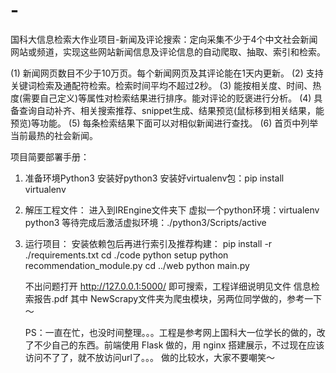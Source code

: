# -
国科大信息检索大作业项目-新闻及评论搜索：定向采集不少于4个中文社会新闻网站或频道，实现这些网站新闻信息及评论信息的自动爬取、抽取、索引和检索。

(1)	新闻网页数目不少于10万页。每个新闻网页及其评论能在1天内更新。
(2)	支持关键词检索及通配符检索。检索时间平均不超过2秒。
(3)	能按相关度、时间、热度(需要自己定义)等属性对检索结果进行排序。能对评论的贬褒进行分析。
(4)	具备查询自动补齐、相关搜索推荐、snippet生成、结果预览(鼠标移到相关结果，能预览)等功能。
(5)	每条检索结果下面可以对相似新闻进行查找。
(6)	首页中列举当前最热的社会新闻。

项目简要部署手册：
1. 准备环境Python3
   安装好python3
   安装好virtualenv包：pip install virtualenv
   
2. 解压工程文件：
   进入到IREngine文件夹下
   虚拟一个python环境：virtualenv python3
   等待完成后激活虚拟环境：./python3/Scripts/active
   
3. 运行项目：
   安装依赖包后再进行索引及推荐构建：
   pip install -r ./requirements.txt
   cd ./code
   python setup
   python recommendation_module.py
   cd ../web
   python main.py  
 
   不出问题打开 http://127.0.0.1:5000/ 即可搜索，工程详细说明见文件 信息检索报告.pdf
   其中 NewScrapy文件夹为爬虫模块，另两位同学做的，参考一下～
 
   PS：一直在忙，也没时间整理。。。工程是参考网上国科大一位学长的做的，改了不少自己的东西。前端使用 Flask 做的，用 nginx 搭建展示，不过现在应该访问不了了，就不放访问url了。。。
       做的比较水，大家不要嘲笑～
